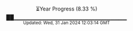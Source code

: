 <p align="center">
⏳Year Progress (8.33 %)<br>
██▁▁▁▁▁▁▁▁▁▁▁▁▁▁▁▁▁▁▁▁▁▁▁▁▁▁▁▁ <br>
<sub>Updated: Wed, 31 Jan 2024 12:03:14 GMT</sub>
</p>

